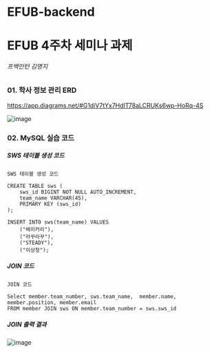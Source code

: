 # EFUB-backend
# EFUB 4주차 세미나 과제

###### 프백인턴 김명지



### 01. 학사 정보 관리 ERD

https://app.diagrams.net/#G1diV7tYx7HdIT78aLCRUKs6wp-HoRq-4S

![image](https://user-images.githubusercontent.com/88931238/162757102-e9f704df-da58-4b62-8a62-2634d7b7091d.png)




### 02. MySQL 실습 코드

##### SWS 테이블 생성 코드

```
SWS 테이블 생성 코드

CREATE TABLE sws (
    sws_id BIGINT NOT NULL AUTO_INCREMENT,
    team_name VARCHAR(45),
    PRIMARY KEY (sws_id)
);

INSERT INTO sws(team_name) VALUES
    ("베이커리"),
    ("라꾸라꾸"),
    ("STEADY"),
    ("이상청");
```

##### JOIN 코드

```
JOIN 코드

Select member.team_number, sws.team_name,  member.name, member.position, member.email
FROM member JOIN sws ON member.team_number = sws.sws_id
```


##### JOIN 출력 결과

![image](https://user-images.githubusercontent.com/88931238/162767135-a50984c8-ef9b-462d-8d19-6e17553539cb.png)
